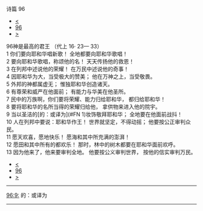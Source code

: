 ﻿





 诗篇 96




* [<](bible/PSA095.md)
* [96](bible/PSA.md)
* [>](bible/PSA097.md)



 
96神是最高的君王 （代上
16·
23—
33）  
1 你们要向耶和华唱新歌！ 全地都要向耶和华歌唱！  
2 要向耶和华歌唱，称颂他的名！ 天天传扬他的救恩！  
3 在列邦中述说他的荣耀！ 在万民中述说他的奇事！  
4 因耶和华为大，当受极大的赞美； 他在万神之上，当受敬畏。  
5 外邦的神都属虚无； 惟独耶和华创造诸天。  
6 有尊荣和威严在他面前； 有能力与华美在他圣所。     
7 民中的万族啊，你们要将荣耀、能力归给耶和华， 都归给耶和华！  
8 要将耶和华的名所当得的荣耀归给他， 拿供物来进入他的院宇。  
9 当以圣洁的[的：或译为](#FN
1)妆饰敬拜耶和华； 全地要在他面前战抖！     
10 人在列邦中要说：耶和华作王！ 世界就坚定，不得动摇； 他要按公正审判众民。  
11 愿天欢喜，愿地快乐！ 愿海和其中所充满的澎湃！  
12 愿田和其中所有的都欢乐！ 那时，林中的树木都要在耶和华面前欢呼。  
13 因为他来了，他来要审判全地。 他要按公义审判世界， 按他的信实审判万民。 
* [<](bible/PSA095.md)
* [96](bible/PSA.md)
* [>](bible/PSA097.md)





---


[96:9:](#V9)
的：或译为




---









